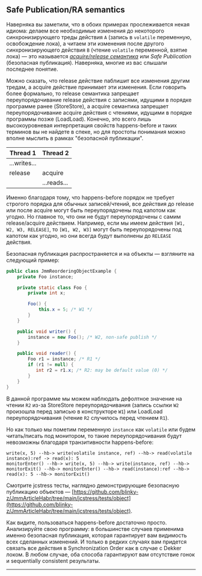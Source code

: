 ## Safe Publication/RA semantics

  

Наверняка вы заметили, что в обоих примерах прослеживается некая идиома: делаем все необходимые изменения до некоторого синхронизирующего треды действия `A` (запись в `volatile` переменную, освобождение лока), а читаем эти изменения после другого синхронизирующего действия `B` (чтение `volatile` переменной, взятие лока) — это называется *[acquire/release семантика](https://preshing.com/20120913/acquire-and-release-semantics/)* или *Safe Publication* (безопасная публикация). Наверняка, многие из вас слышали последнее понятие.

  

Можно сказать, что release действие паблишит все изменения другим тредам, а acquire действие принимает эти изменения. Если говорить более формально, то release семантика запрещает переупорядочивание release действия с записями, идущими в порядке программе ранее (StoreStore), а acquire семантика запрещает переупорядочивание acquire действия с чтениями, идущими в порядке программы позже (LoadLoad). Конечно, это всего лишь высокоуровневая интерпретация свойств happens-before и таких терминов вы не найдете в спеке, но для простоты понимания можно вполне мыслить в рамках "безопасной публикации".

  

| Thread 1 | Thread 2 |
| --- | --- |
| ...writes... |  |
| release | acquire |
|  | ...reads... |

  

Именно благодаря тому, что happens-before порядок не требует строгого порядка для обычных записей/чтений, все действия до release или после acquire могут быть переупорядочены под капотом как угодно. Но главное то, что они не будут переупорядочены с самим release/acquire действием. Например, если мы имеем действия `[W1, W2, W3, RELEASE]`, то `[W1, W2, W3]` могут быть переупорядочены под капотом как угодно, но они всегда будут выполнены до `RELEASE` действия.

  

Безопасная публикация распространяется и на объекты — взгляните на следующий пример:

  
```java
public class JmmReorderingObjectExample {
    private Foo instance;

    private static class Foo {
        private int x;

        Foo() {
            this.x = 5; /* W1 */
        }
    }

    public void writer() {
        instance = new Foo(); /* W2, non-safe publish */
    }

    public void reader() {
        Foo r1 = instance; /* R1 */
        if (r1 != null) {
           int r2 = r1.x; /* R2: may be default value (0) */
        }
    }
}
```
  

В данной программе мы можем наблюдать дефолтное значение на чтении `R2` из-за StoreStore переупорядочивания (запись ссылки `W2` произошла перед записью в конструкторе `W1`) или LoadLoad переупорядочивания (чтение `R2` случилось перед чтением `R1`).

  

Но как только мы пометим переменную `instance` как `volatile` или будем читать/писать под монитором, то такие переупорядочивания будут невозможны благодаря транзитивности happens-before:

  
```
write(x, 5) --hb-> write(volatile instance, ref) --hb-> read(volatile instance):ref -> read(x): 5
monitorEnter() --hb-> write(x, 5) --hb-> write(instance, ref) --hb-> monitorExit() --hb-> monitorEnter() --hb-> read(instance):ref --hb-> read(x): 5 --hb-> monitorExit()
```
  

Смотрите jcstress тесты, наглядно демонстрирующие безопасную публикацию объектов — [https://github.com/blinky-z/JmmArticleHabr/tree/main/jcstress/tests/object](https://github.com/blinky-z/JmmArticleHabr/tree/main/jcstress/tests/object).

  

Как видите, пользоваться happens-before достаточно просто. Анализируйте свою программу: в большинстве случаев применима именно безопасная публикация, которая гарантирует вам видимость всех сделанных изменений. И только в редких случаях вам придется связать все действия в Synchronization Order как в случае с Dekker локом. В любом случае, оба способа гарантируют вам отсутствие гонок и sequentially consistent результаты.

  

---

  
